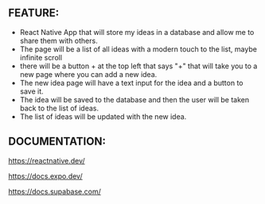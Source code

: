 ## FEATURE:

- React Native App that will store my ideas in a database and allow me to share them with others.
- The page will be a list of all ideas with a modern touch to the list, maybe infinite scroll
- there will be a button + at the top left that says "+" that will take you to a new page where you can add a new idea.
- The new idea page will have a text input for the idea and a button to save it.
- The idea will be saved to the database and then the user will be taken back to the list of ideas.
- The list of ideas will be updated with the new idea.


## DOCUMENTATION:

https://reactnative.dev/

https://docs.expo.dev/

https://docs.supabase.com/

